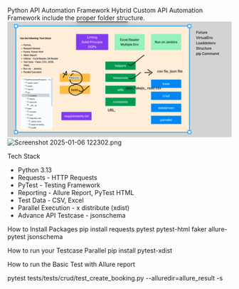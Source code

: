 Python API Automation Framework
Hybrid Custom API Automation Framework include the proper folder structure.
<img alt="img.png" src="img.png"/>
<img alt="Screenshot 2025-01-06 122302.png" src="../../Desktop/Screenshot%202025-01-06%20122302.png"/>

Tech Stack

- Python 3.13
- Requests - HTTP Requests
- PyTest - Testing Framework
- Reporting - Allure Report, PyTest HTML
- Test Data - CSV, Excel
- Parallel Execution - x distribute (xdist)
- Advance API Testcase - jsonschema

How to Install Packages
    pip install requests pytest pytest-html faker allure-pytest jsonschema

How to run your Testcase Parallel pip install pytest-xdist 

How to run the Basic Test with Allure report

pytest tests/tests/crud/test_create_booking.py  --alluredir=allure_result -s